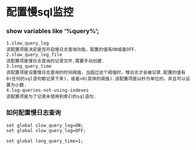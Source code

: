 # 配置慢sql监控
### show variables like ‘%query%’;
```Plain Text
1.slow_query_log
该配置项是决定是否开启慢日志查询功能，配置的值有ON或者OFF.
2.slow_query_log_file
该配置项是慢日志查询的记录文件,需要手动创建.
3.long_query_time
该配置项是设置慢日志查询的时间阈值，当超过这个阈值时，慢日志才会被记录.配置的值有0(任何的sql语句都记录下来)，或者>0(具体的阈值).该配置项是以秒为单位的，并且可以设置为小数.
4.log-queries-not-using-indexes
该配置项是为了记录未使用到索引的sql语句.
```
### 如何配置慢日志查询
```Plain Text
set global slow_query_log=ON;
set global slow_query_log=OFF;
```
```Plain Text
set global long_query_time=1;
```
